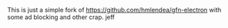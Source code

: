 This is just a simple fork of https://github.com/hmlendea/gfn-electron with some ad blocking and other crap.
jeff